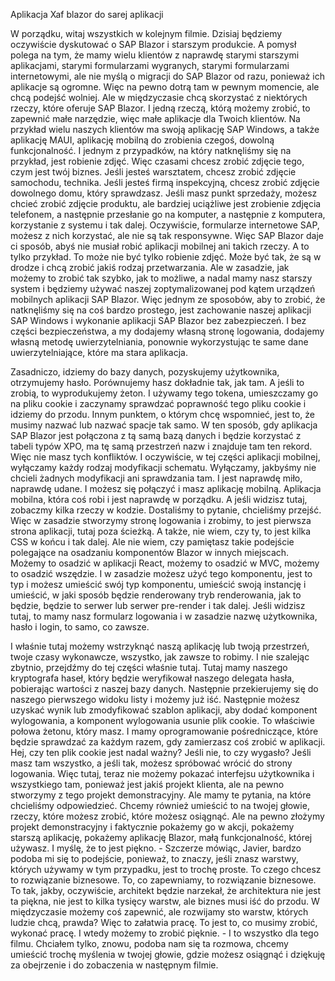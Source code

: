 Aplikacja Xaf blazor do sarej aplikacji



W porządku, witaj wszystkich w kolejnym filmie. Dzisiaj będziemy oczywiście dyskutować o SAP Blazor i starszym produkcie. A pomysł polega na tym, że mamy wielu klientów z naprawdę starymi starszymi aplikacjami, starymi formularzami wygranych, starymi formularzami internetowymi, ale nie myślą o migracji do SAP Blazor od razu, ponieważ ich aplikacje są ogromne. Więc na pewno dotrą tam w pewnym momencie, ale chcą podejść wolniej. Ale w międzyczasie chcą skorzystać z niektórych rzeczy, które oferuje SAP Blazor. I jedną rzeczą, którą możemy zrobić, to zapewnić małe narzędzie, więc małe aplikacje dla Twoich klientów. Na przykład wielu naszych klientów ma swoją aplikację SAP Windows, a także aplikację MAUI, aplikację mobilną do zrobienia czegoś, dowolną funkcjonalność. I jednym z przypadków, na który natknęliśmy się na przykład, jest robienie zdjęć. Więc czasami chcesz zrobić zdjęcie tego, czym jest twój biznes. Jeśli jesteś warsztatem, chcesz zrobić zdjęcie samochodu, technika. Jeśli jesteś firmą inspekcyjną, chcesz zrobić zdjęcie dowolnego domu, który sprawdzasz. Jeśli masz punkt sprzedaży, możesz chcieć zrobić zdjęcie produktu, ale bardziej uciążliwe jest zrobienie zdjęcia telefonem, a następnie przesłanie go na komputer, a następnie z komputera, korzystanie z systemu i tak dalej. Oczywiście, formularze internetowe SAP, możesz z nich korzystać, ale nie są tak responsywne. Więc SAP Blazor daje ci sposób, abyś nie musiał robić aplikacji mobilnej ani takich rzeczy. A to tylko przykład. To może nie być tylko robienie zdjęć. Może być tak, że są w drodze i chcą zrobić jakiś rodzaj przetwarzania. Ale w zasadzie, jak możemy to zrobić tak szybko, jak to możliwe, a nadal mamy nasz starszy system i będziemy używać naszej zoptymalizowanej pod kątem urządzeń mobilnych aplikacji SAP Blazor. Więc jednym ze sposobów, aby to zrobić, że natknęliśmy się na coś bardzo prostego, jest zachowanie naszej aplikacji SAP Windows i wykonanie aplikacji SAP Blazor bez zabezpieczeń. I bez części bezpieczeństwa, a my dodajemy własną stronę logowania, dodajemy własną metodę uwierzytelniania, ponownie wykorzystując te same dane uwierzytelniające, które ma stara aplikacja.



Zasadniczo, idziemy do bazy danych, pozyskujemy użytkownika, otrzymujemy hasło. Porównujemy hasz dokładnie tak, jak tam. A jeśli to zrobią, to wyprodukujemy żeton. I używamy tego tokena, umieszczamy go na pliku cookie i zaczynamy sprawdzać poprawność tego pliku cookie i idziemy do przodu. Innym punktem, o którym chcę wspomnieć, jest to, że musimy nazwać lub nazwać spacje tak samo. W ten sposób, gdy aplikacja SAP Blazor jest połączona z tą samą bazą danych i będzie korzystać z tabeli typów XPO, ma tę samą przestrzeń nazw i znajduje tam ten rekord. Więc nie masz tych konfliktów. I oczywiście, w tej części aplikacji mobilnej, wyłączamy każdy rodzaj modyfikacji schematu. Wyłączamy, jakbyśmy nie chcieli żadnych modyfikacji ani sprawdzania tam. I jest naprawdę miło, naprawdę udane. I możesz się połączyć i masz aplikację mobilną. Aplikacja mobilna, która coś robi i jest naprawdę w porządku. A jeśli widzisz tutaj, zobaczmy kilka rzeczy w kodzie. Dostaliśmy to pytanie, chcieliśmy przejść. Więc w zasadzie stworzymy stronę logowania i zrobimy, to jest pierwsza strona aplikacji, tutaj poza ścieżką. A także, nie wiem, czy ty, to jest kilka CSS w końcu i tak dalej. Ale nie wiem, czy pamiętasz takie podejście polegające na osadzaniu komponentów Blazor w innych miejscach. Możemy to osadzić w aplikacji React, możemy to osadzić w MVC, możemy to osadzić wszędzie. I w zasadzie możesz użyć tego komponentu, jest to typ i możesz umieścić swój typ komponentu, umieścić swoją instancję i umieścić, w jaki sposób będzie renderowany tryb renderowania, jak to będzie, będzie to serwer lub serwer pre-render i tak dalej. Jeśli widzisz tutaj, to mamy nasz formularz logowania i w zasadzie nazwę użytkownika, hasło i login, to samo, co zawsze. 



I właśnie tutaj możemy wstrzyknąć naszą aplikację lub twoją przestrzeń, twoje czasy wykonawcze, wszystko, jak zawsze to robimy. I nie szalejąc zbytnio, przejdźmy do tej części właśnie tutaj. Tutaj mamy naszego kryptografa haseł, który będzie weryfikował naszego delegata hasła, pobierając wartości z naszej bazy danych. Następnie przekierujemy się do naszego pierwszego widoku listy i możemy już iść. Następnie możesz uzyskać wynik lub zmodyfikować szablon aplikacji, aby dodać komponent wylogowania, a komponent wylogowania usunie plik cookie. To właściwie połowa żetonu, który masz. I mamy oprogramowanie pośredniczące, które będzie sprawdzać za każdym razem, gdy zamierzasz coś zrobić w aplikacji. Hej, czy ten plik cookie jest nadal ważny? Jeśli nie, to czy wygasło? Jeśli masz tam wszystko, a jeśli tak, możesz spróbować wrócić do strony logowania. Więc tutaj, teraz nie możemy pokazać interfejsu użytkownika i wszystkiego tam, ponieważ jest jakiś projekt klienta, ale na pewno stworzymy z tego projekt demonstracyjny. Ale mamy te pytania, na które chcieliśmy odpowiedzieć. Chcemy również umieścić to na twojej głowie, rzeczy, które możesz zrobić, które możesz osiągnąć. Ale na pewno złożymy projekt demonstracyjny i faktycznie pokażemy go w akcji, pokażemy starszą aplikację, pokażemy aplikację Blazor, małą funkcjonalność, której używasz. I myślę, że to jest piękno. - Szczerze mówiąc, Javier, bardzo podoba mi się to podejście, ponieważ, to znaczy, jeśli znasz warstwy, których używamy w tym przypadku, jest to trochę proste. To czego chcesz to rozwiązanie biznesowe. To, co zapewniamy, to rozwiązanie biznesowe. To tak, jakby, oczywiście, architekt będzie narzekał, że architektura nie jest ta piękna, nie jest to kilka tysięcy warstw, ale biznes musi iść do przodu. W międzyczasie możemy coś zapewnić, ale rozwijamy sto warstw, których ludzie chcą, prawda? Więc to załatwia pracę. To jest to, co musimy zrobić, wykonać pracę. I wtedy możemy to zrobić pięknie. - I to wszystko dla tego filmu. Chciałem tylko, znowu, podoba nam się ta rozmowa, chcemy umieścić trochę myślenia w twojej głowie, gdzie możesz osiągnąć i dziękuję za obejrzenie i do zobaczenia w następnym filmie.